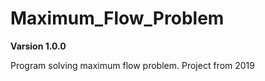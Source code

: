 # Maximum_Flow_Problem

**Varsion 1.0.0**

Program solving maximum flow problem. 
Project from 2019
